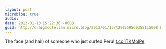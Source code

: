 ```yaml
---
layout: post
microblog: true
audio: 
date: 2013-01-13 15:22:36 -0600
guid: http://craigmcclellan.micro.blog/2013/01/13/t290569560355115008.html
---
```

The face (and hair) of someone who just surfed Peru! [t.co/ITKMolPe](http://t.co/ITKMolPe)
